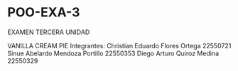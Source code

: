 # POO-EXA-3
EXAMEN TERCERA UNIDAD

VANILLA CREAM PIE
Integrantes:
Christian Eduardo Flores Ortega 22550721 
Sinue Abelardo Mendoza Portillo 22550353 
Diego Arturo Quiroz Medina 22550329

